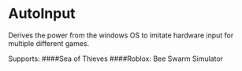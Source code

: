 # AutoInput
Derives the power from the windows OS to imitate hardware input for multiple different games.

Supports:
####Sea of Thieves
####Roblox: Bee Swarm Simulator
